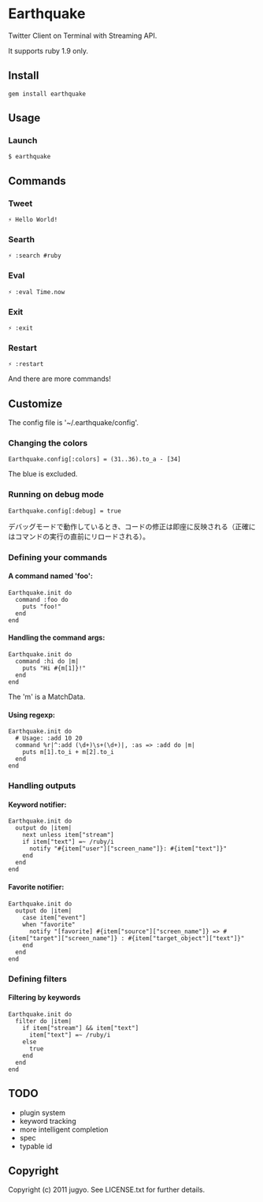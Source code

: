Earthquake
====

Twitter Client on Terminal with Streaming API.

It supports ruby 1.9 only.

Install
----

    gem install earthquake

Usage
----

### Launch

    $ earthquake

Commands
----

### Tweet

    ⚡ Hello World!

### Searth

    ⚡ :search #ruby

### Eval

    ⚡ :eval Time.now

### Exit

    ⚡ :exit

### Restart

    ⚡ :restart

And there are more commands!

Customize
----

The config file is '~/.earthquake/config'.

### Changing the colors

    Earthquake.config[:colors] = (31..36).to_a - [34]

The blue is excluded.

### Running on debug mode

    Earthquake.config[:debug] = true

デバッグモードで動作しているとき、コードの修正は即座に反映される（正確にはコマンドの実行の直前にリロードされる）。

### Defining your commands

#### A command named 'foo':

    Earthquake.init do
      command :foo do
        puts "foo!"
      end
    end

#### Handling the command args:

    Earthquake.init do
      command :hi do |m|
        puts "Hi #{m[1]}!"
      end
    end

The 'm' is a MatchData.

#### Using regexp:

    Earthquake.init do
      # Usage: :add 10 20
      command %r|^:add (\d+)\s+(\d+)|, :as => :add do |m|
        puts m[1].to_i + m[2].to_i
      end
    end

### Handling outputs

#### Keyword notifier:

    Earthquake.init do
      output do |item|
        next unless item["stream"]
        if item["text"] =~ /ruby/i
          notify "#{item["user"]["screen_name"]}: #{item["text"]}"
        end
      end
    end

#### Favorite notifier:

    Earthquake.init do
      output do |item|
        case item["event"]
        when "favorite"
          notify "[favorite] #{item["source"]["screen_name"]} => #{item["target"]["screen_name"]} : #{item["target_object"]["text"]}"
        end
      end
    end

### Defining filters

#### Filtering by keywords

    Earthquake.init do
      filter do |item|
        if item["stream"] && item["text"]
          item["text"] =~ /ruby/i
        else
          true
        end
      end
    end

TODO
----

* plugin system
* keyword tracking
* more intelligent completion
* spec
* typable id

Copyright
----

Copyright (c) 2011 jugyo. See LICENSE.txt for further details.